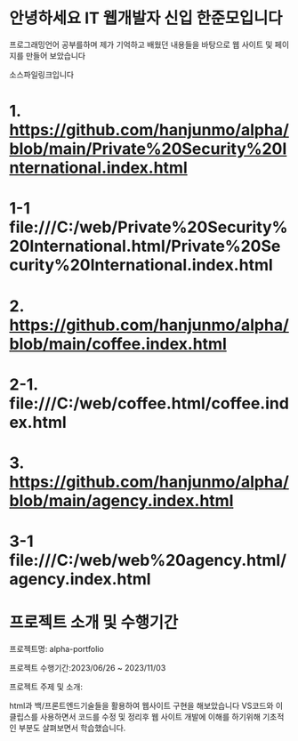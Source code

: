 # 안녕하세요 IT 웹개발자 신입 한준모입니다

프로그래밍언어 공부를하며 제가 기억하고 배웠던 내용들을 바탕으로 웹 사이트 및 페이지를 만들어 보았습니다

소스파일링크입니다

# 1. https://github.com/hanjunmo/alpha/blob/main/Private%20Security%20International.index.html

# 1-1 file:///C:/web/Private%20Security%20International.html/Private%20Security%20International.index.html

# 2. https://github.com/hanjunmo/alpha/blob/main/coffee.index.html

# 2-1. file:///C:/web/coffee.html/coffee.index.html

# 3. https://github.com/hanjunmo/alpha/blob/main/agency.index.html

# 3-1 file:///C:/web/web%20agency.html/agency.index.html

# 프로젝트 소개 및 수행기간

프로젝트명: alpha-portfolio

프로젝트 수행기간:2023/06/26 ~ 2023/11/03

프로젝트 주제 및 소개:

html과 백/프론트엔드기술들을 활용하여 웹사이트 구현을 해보았습니다 
VS코드와 이클립스를 사용하면서 코드를 수정 및 정리후 웹 사이트 개발에 이해를 하기위해 
기초적인 부분도 살펴보면서 학습했습니다.
